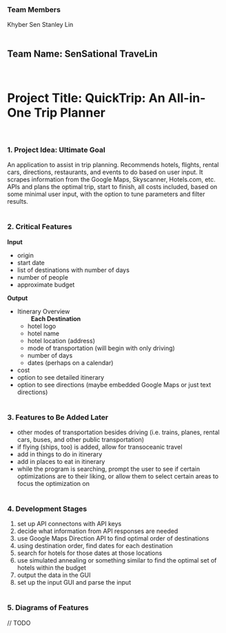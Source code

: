 ### Team Members
Khyber Sen
Stanley Lin
<br><br>

## Team Name: SenSational TraveLin
<br>

# Project Title: QuickTrip: An All-in-One Trip Planner
<br>

### 1. Project Idea: Ultimate Goal
An application to assist in trip planning. Recommends hotels, flights, rental cars, directions, restaurants, and events to do based on user input. It scrapes information from the Google Maps, Skyscanner, Hotels.com, etc. APIs and plans the optimal trip, start to finish, all costs included, based on some minimal user input, with the option to tune parameters and filter results.
<br><br>
  
### 2. Critical Features
__Input__
- origin
- start date
- list of destinations with number of days
- number of people
- approximate budget

__Output__
- Itinerary Overview  
  &nbsp;&nbsp;&nbsp;&nbsp;&nbsp;&nbsp;&nbsp;
  __Each Destination__
  - hotel logo
  - hotel name
  - hotel location (address)
  - mode of transportation (will begin with only driving)
  - number of days
  - dates (perhaps on a calendar)
- cost
- option to see detailed itinerary
- option to see directions (maybe embedded Google Maps or just text directions)
<br><br>

### 3. Features to Be Added Later
- other modes of transportation besides driving (i.e. trains, planes, rental cars, buses, and other public transportation)
- if flying (ships, too) is added, allow for transoceanic travel
- add in things to do in itinerary
- add in places to eat in itinerary
- while the program is searching, prompt the user to see if certain optimizations are to their liking, or allow them to select certain areas to focus the optimization on
<br><br>

### 4. Development Stages
1. set up API connectons with API keys
2. decide what information from API responses are needed
3. use Google Maps Direction API to find optimal order of destinations
4. using destination order, find dates for each destination
5. search for hotels for those dates at those locations
6. use simulated annealing or something similar to find the optimal set of hotels within the budget
7. output the data in the GUI
8. set up the input GUI and parse the input
<br><br>

### 5. Diagrams of Features
// TODO
